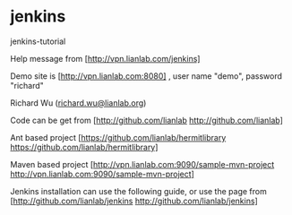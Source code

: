 jenkins
=======

jenkins-tutorial

Help message from [http://vpn.lianlab.com/jenkins] 

Demo site is [http://vpn.lianlab.com:8080] , user name "demo", password "richard"

Richard Wu (richard.wu@lianlab.org)


Code can be get from [http://github.com/lianlab http://github.com/lianlab]

Ant based project [https://github.com/lianlab/hermitlibrary https://github.com/lianlab/hermitlibrary]

Maven based project [http://vpn.lianlab.com:9090/sample-mvn-project http://vpn.lianlab.com:9090/sample-mvn-project]


Jenkins installation can use the following guide, or use the page from [http://github.com/lianlab/jenkins http://github.com/lianlab/jenkins]


